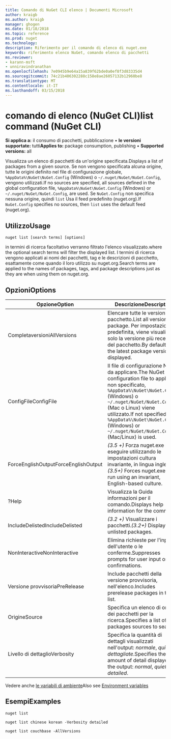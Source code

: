 ```yaml
---
title: Comando di NuGet CLI elenco | Documenti Microsoft
author: kraigb
ms.author: kraigb
manager: ghogen
ms.date: 01/18/2018
ms.topic: reference
ms.prod: nuget
ms.technology: 
description: Riferimento per il comando di elenco di nuget.exe
keywords: riferimento elenco NuGet, comando elenco di pacchetti
ms.reviewer:
- karann-msft
- unniravindranathan
ms.openlocfilehash: 7e0945b9e64a15a839f62bde0a0ef8f3d83335d4
ms.sourcegitcommit: 74c21b406302288c158e8ae26057132b12960be8
ms.translationtype: MT
ms.contentlocale: it-IT
ms.lasthandoff: 03/15/2018
---
```

# <a name="list-command-nuget-cli"></a><span data-ttu-id="dde7f-104">comando di elenco (NuGet CLI)</span><span class="sxs-lookup"><span data-stu-id="dde7f-104">list command (NuGet CLI)</span></span>

<span data-ttu-id="dde7f-105">**Si applica a:** il consumo di pacchetti, pubblicazione &bullet; **le versioni supportate:** tutti</span><span class="sxs-lookup"><span data-stu-id="dde7f-105">**Applies to:** package consumption, publishing &bullet; **Supported versions:** all</span></span>

<span data-ttu-id="dde7f-106">Visualizza un elenco di pacchetti da un'origine specificata.</span><span class="sxs-lookup"><span data-stu-id="dde7f-106">Displays a list of packages from a given source.</span></span> <span data-ttu-id="dde7f-107">Se non vengono specificata alcuna origine, tutte le origini definito nel file di configurazione globale, `%AppData%\NuGet\NuGet.Config` (Windows) o `~/.nuget/NuGet/NuGet.Config`, vengono utilizzati.</span><span class="sxs-lookup"><span data-stu-id="dde7f-107">If no sources are specified, all sources defined in the global configuration file, `%AppData%\NuGet\NuGet.Config` (Windows) or `~/.nuget/NuGet/NuGet.Config`, are used.</span></span> <span data-ttu-id="dde7f-108">Se `NuGet.Config` non specifica nessuna origine, quindi `list` Usa il feed predefinito (nuget.org).</span><span class="sxs-lookup"><span data-stu-id="dde7f-108">If `NuGet.Config` specifies no sources, then `list` uses the default feed (nuget.org).</span></span>

## <a name="usage"></a><span data-ttu-id="dde7f-109">Utilizzo</span><span class="sxs-lookup"><span data-stu-id="dde7f-109">Usage</span></span>

```cli
nuget list [search terms] [options]
```

<span data-ttu-id="dde7f-110">in termini di ricerca facoltativo verranno filtrato l'elenco visualizzato.</span><span class="sxs-lookup"><span data-stu-id="dde7f-110">where the optional search terms will filter the displayed list.</span></span> <span data-ttu-id="dde7f-111">I termini di ricerca vengono applicati ai nomi dei pacchetti, tag e le descrizioni di pacchetto, esattamente come quando il loro utilizzo su nuget.org.</span><span class="sxs-lookup"><span data-stu-id="dde7f-111">Search terms are applied to the names of packages, tags, and package descriptions just as they are when using them on nuget.org.</span></span>

## <a name="options"></a><span data-ttu-id="dde7f-112">Opzioni</span><span class="sxs-lookup"><span data-stu-id="dde7f-112">Options</span></span>

| <span data-ttu-id="dde7f-113">Opzione</span><span class="sxs-lookup"><span data-stu-id="dde7f-113">Option</span></span> | <span data-ttu-id="dde7f-114">Descrizione</span><span class="sxs-lookup"><span data-stu-id="dde7f-114">Description</span></span> |
| --- | --- |
| <span data-ttu-id="dde7f-115">Completaversioni</span><span class="sxs-lookup"><span data-stu-id="dde7f-115">AllVersions</span></span> | <span data-ttu-id="dde7f-116">Elencare tutte le versioni di un pacchetto.</span><span class="sxs-lookup"><span data-stu-id="dde7f-116">List all versions of a package.</span></span> <span data-ttu-id="dde7f-117">Per impostazione predefinita, viene visualizzata solo la versione più recente del pacchetto.</span><span class="sxs-lookup"><span data-stu-id="dde7f-117">By default, only the latest package version is displayed.</span></span> |
| <span data-ttu-id="dde7f-118">ConfigFile</span><span class="sxs-lookup"><span data-stu-id="dde7f-118">ConfigFile</span></span> | <span data-ttu-id="dde7f-119">Il file di configurazione NuGet da applicare.</span><span class="sxs-lookup"><span data-stu-id="dde7f-119">The NuGet configuration file to apply.</span></span> <span data-ttu-id="dde7f-120">Se non specificato, `%AppData%\NuGet\NuGet.Config` (Windows) o `~/.nuget/NuGet/NuGet.Config` (Mac o Linux) viene utilizzato.</span><span class="sxs-lookup"><span data-stu-id="dde7f-120">If not specified, `%AppData%\NuGet\NuGet.Config` (Windows) or `~/.nuget/NuGet/NuGet.Config` (Mac/Linux) is used.</span></span>|
| <span data-ttu-id="dde7f-121">ForceEnglishOutput</span><span class="sxs-lookup"><span data-stu-id="dde7f-121">ForceEnglishOutput</span></span> | <span data-ttu-id="dde7f-122">*(3.5 +)*  Forza nuget.exe per eseguire utilizzando le impostazioni cultura invariante, in lingua inglese.</span><span class="sxs-lookup"><span data-stu-id="dde7f-122">*(3.5+)* Forces nuget.exe to run using an invariant, English-based culture.</span></span> |
| <span data-ttu-id="dde7f-123">?</span><span class="sxs-lookup"><span data-stu-id="dde7f-123">Help</span></span> | <span data-ttu-id="dde7f-124">Visualizza la Guida informazioni per il comando.</span><span class="sxs-lookup"><span data-stu-id="dde7f-124">Displays help information for the command.</span></span> |
| <span data-ttu-id="dde7f-125">IncludeDelisted</span><span class="sxs-lookup"><span data-stu-id="dde7f-125">IncludeDelisted</span></span> | <span data-ttu-id="dde7f-126">*(3.2 +)*  Visualizzare i pacchetti.</span><span class="sxs-lookup"><span data-stu-id="dde7f-126">*(3.2+)* Display unlisted packages.</span></span> |
| <span data-ttu-id="dde7f-127">NonInteractive</span><span class="sxs-lookup"><span data-stu-id="dde7f-127">NonInteractive</span></span> | <span data-ttu-id="dde7f-128">Elimina richieste per l'input dell'utente o le conferme.</span><span class="sxs-lookup"><span data-stu-id="dde7f-128">Suppresses prompts for user input or confirmations.</span></span> |
| <span data-ttu-id="dde7f-129">Versione provvisoria</span><span class="sxs-lookup"><span data-stu-id="dde7f-129">PreRelease</span></span> | <span data-ttu-id="dde7f-130">Include pacchetti della versione provvisoria, nell'elenco.</span><span class="sxs-lookup"><span data-stu-id="dde7f-130">Includes prerelease packages in the list.</span></span> |
| <span data-ttu-id="dde7f-131">Origine</span><span class="sxs-lookup"><span data-stu-id="dde7f-131">Source</span></span> | <span data-ttu-id="dde7f-132">Specifica un elenco di origini dei pacchetti per la ricerca.</span><span class="sxs-lookup"><span data-stu-id="dde7f-132">Specifies a list of packages sources to search.</span></span> |
| <span data-ttu-id="dde7f-133">Livello di dettaglio</span><span class="sxs-lookup"><span data-stu-id="dde7f-133">Verbosity</span></span> | <span data-ttu-id="dde7f-134">Specifica la quantità di dettagli visualizzati nell'output: *normale*, *quiet*, *dettagliate*.</span><span class="sxs-lookup"><span data-stu-id="dde7f-134">Specifies the amount of detail displayed in the output: *normal*, *quiet*, *detailed*.</span></span> |

<span data-ttu-id="dde7f-135">Vedere anche [le variabili di ambiente](cli-ref-environment-variables.md)</span><span class="sxs-lookup"><span data-stu-id="dde7f-135">Also see [Environment variables](cli-ref-environment-variables.md)</span></span>

## <a name="examples"></a><span data-ttu-id="dde7f-136">Esempi</span><span class="sxs-lookup"><span data-stu-id="dde7f-136">Examples</span></span>

```cli
nuget list

nuget list chinese korean -Verbosity detailed

nuget list couchbase -AllVersions
```

